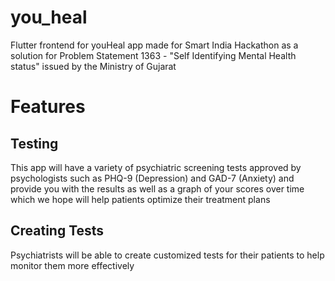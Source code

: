 # you_heal

Flutter frontend for youHeal app made for Smart India Hackathon as a solution for Problem Statement 1363 - "Self Identifying Mental Health status" issued by the Ministry of Gujarat

# Features

## Testing

This app will have a variety of psychiatric screening tests approved by psychologists such as PHQ-9 (Depression) and GAD-7 (Anxiety) and provide you with the results as well as a graph of your scores over time which we hope will help patients optimize their treatment plans

## Creating Tests

Psychiatrists will be able to create customized tests for their patients to help monitor them more effectively

